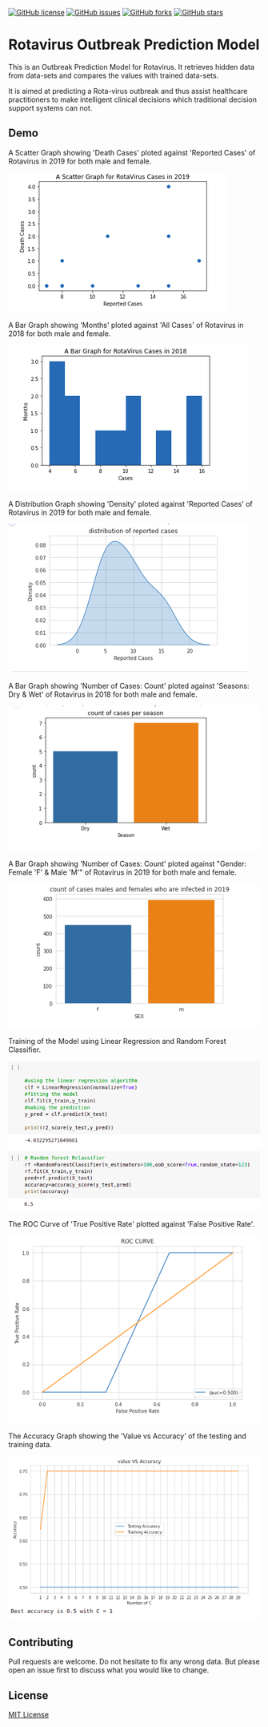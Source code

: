 [![GitHub license](https://img.shields.io/github/license/WesleyKambale/Rotavirus-Outbreak-Prediction)](https://github.com/WesleyKambale/Rotavirus-Outbreak-Prediction/blob/main/LICENSE)
[![GitHub issues](https://img.shields.io/github/issues/WesleyKambale/Rotavirus-Outbreak-Prediction)](https://github.com/WesleyKambale/Rotavirus-Outbreak-Prediction/issues)
[![GitHub forks](https://img.shields.io/github/forks/WesleyKambale/Rotavirus-Outbreak-Prediction)](https://github.com/WesleyKambale/Rotavirus-Outbreak-Prediction/network/)
[![GitHub stars](https://img.shields.io/github/stars/WesleyKambale/Rotavirus-Outbreak-Prediction)](https://github.com/WesleyKambale/Rotavirus-Outbreak-Prediction/stargazers)


# Rotavirus Outbreak Prediction Model

This is an Outbreak Prediction Model for Rotavirus. It retrieves hidden data from data-sets and compares
the values with trained data-sets.

It is aimed at predicting a Rota-virus outbreak and thus assist healthcare practitioners to make intelligent clinical decisions which traditional decision support systems can not.

## Demo

A Scatter Graph showing 'Death Cases' ploted against 'Reported Cases' of Rotavirus in 2019 for both male and female. 

![](/graphs/scattergraph.png)

A Bar Graph showing 'Months' ploted against 'All Cases' of Rotavirus in 2018 for both male and female. 

![](/graphs/bargraph.png)

A Distribution Graph showing 'Density' ploted against 'Reported Cases' of Rotavirus in 2019 for both male and female. 

![](/graphs/distributiongraph.png)

A Bar Graph showing 'Number of Cases: Count' ploted against 'Seasons: Dry & Wet' of Rotavirus in 2018 for both male and female. 

![](/graphs/seasonalgraph.png)

A Bar Graph showing 'Number of Cases: Count' ploted against "Gender: Female 'F' & Male 'M'" of Rotavirus in 2019 for both male and female. 

![](/graphs/gendergraph.png)

Training of the Model using Linear Regression and Random Forest Classifier.

![](/graphs/modeltraining.png)

The ROC Curve of 'True Positive Rate' plotted against 'False Positive Rate'.

![](/graphs/roccurve.png)

The Accuracy Graph showing the 'Value vs Accuracy' of the testing and training data.

![](/graphs/accuracy.png)

## Contributing
Pull requests are welcome. Do not hesitate to fix any wrong data. But please open an issue first to discuss what you would like to change.

## License
[MIT License](https://github.com/WesleyKambale/Rotavirus-Outbreak-Prediction/blob/main/LICENSE)
